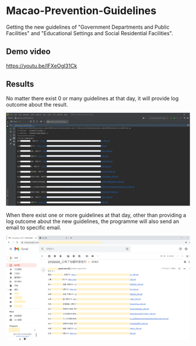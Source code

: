 # Macao-Prevention-Guidelines
Getting the new guidelines of "Government Departments and Public Facilities" and "Educational Settings and Social Residential Facilities".

## Demo video
https://youtu.be/lFXeOgl31Ck

## Results
No matter there exist 0 or many guidelines at that day, it will provide log outcome about the result. 

![log_result](https://github.com/kaian0414/Macao-Prevention-Guidelines/blob/main/log_result.png)

When there exist one or more guidelines at that day, other than providing a log outcome about the new guidelines, the programme will also send an email to specific email.

![email_result](https://github.com/kaian0414/Macao-Prevention-Guidelines/blob/main/email_result.png)
